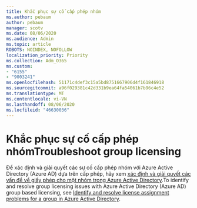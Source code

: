 ```yaml
---
title: Khắc phục sự cố cấp phép nhóm
ms.author: pebaum
author: pebaum
manager: scotv
ms.date: 08/06/2020
ms.audience: Admin
ms.topic: article
ROBOTS: NOINDEX, NOFOLLOW
localization_priority: Priority
ms.collection: Adm_O365
ms.custom:
- "6155"
- "9003241"
ms.openlocfilehash: 51171c4def3c15a5bd8751667906d4f161846918
ms.sourcegitcommit: a96f029381c42d331b9ea64fa54061b7b96c4e52
ms.translationtype: MT
ms.contentlocale: vi-VN
ms.lasthandoff: 08/06/2020
ms.locfileid: "46630036"
---
```

# <a name="troubleshoot-group-licensing"></a><span data-ttu-id="c181e-102">Khắc phục sự cố cấp phép nhóm</span><span class="sxs-lookup"><span data-stu-id="c181e-102">Troubleshoot group licensing</span></span>

<span data-ttu-id="c181e-103">Để xác định và giải quyết các sự cố cấp phép nhóm với Azure Active Directory (Azure AD) dựa trên cấp phép, hãy xem [xác định và giải quyết các vấn đề về giấy phép cho một nhóm trong Azure Active Directory](https://docs.microsoft.com/azure/active-directory/users-groups-roles/licensing-groups-resolve-problems).</span><span class="sxs-lookup"><span data-stu-id="c181e-103">To identify and resolve group licensing issues with Azure Active Directory (Azure AD) group based licensing, see [Identify and resolve license assignment problems for a group in Azure Active Directory](https://docs.microsoft.com/azure/active-directory/users-groups-roles/licensing-groups-resolve-problems).</span></span>